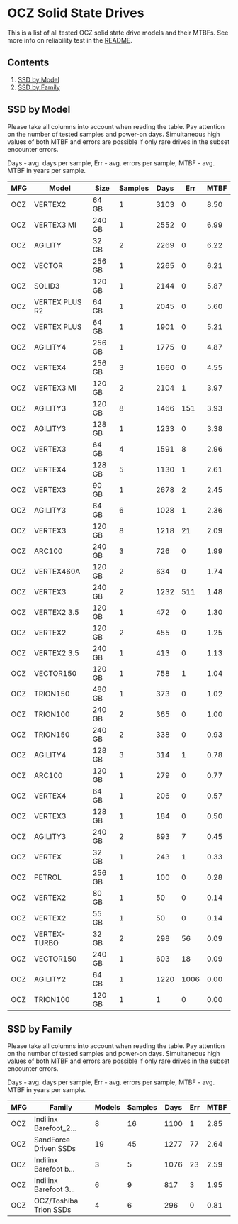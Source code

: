 OCZ Solid State Drives
======================

This is a list of all tested OCZ solid state drive models and their MTBFs. See
more info on reliability test in the [README](https://github.com/bsdhw/SMART).

Contents
--------

1. [ SSD by Model  ](#ssd-by-model)
2. [ SSD by Family ](#ssd-by-family)

SSD by Model
------------

Please take all columns into account when reading the table. Pay attention on the
number of tested samples and power-on days. Simultaneous high values of both MTBF
and errors are possible if only rare drives in the subset encounter errors.

Days - avg. days per sample,
Err  - avg. errors per sample,
MTBF - avg. MTBF in years per sample.

| MFG       | Model              | Size   | Samples | Days  | Err   | MTBF |
|-----------|--------------------|--------|---------|-------|-------|------|
| OCZ       | VERTEX2            | 64 GB  | 1       | 3103  | 0     | 8.50   |
| OCZ       | VERTEX3 MI         | 240 GB | 1       | 2552  | 0     | 6.99   |
| OCZ       | AGILITY            | 32 GB  | 2       | 2269  | 0     | 6.22   |
| OCZ       | VECTOR             | 256 GB | 1       | 2265  | 0     | 6.21   |
| OCZ       | SOLID3             | 120 GB | 1       | 2144  | 0     | 5.87   |
| OCZ       | VERTEX PLUS R2     | 64 GB  | 1       | 2045  | 0     | 5.60   |
| OCZ       | VERTEX PLUS        | 64 GB  | 1       | 1901  | 0     | 5.21   |
| OCZ       | AGILITY4           | 256 GB | 1       | 1775  | 0     | 4.87   |
| OCZ       | VERTEX4            | 256 GB | 3       | 1660  | 0     | 4.55   |
| OCZ       | VERTEX3 MI         | 120 GB | 2       | 2104  | 1     | 3.97   |
| OCZ       | AGILITY3           | 120 GB | 8       | 1466  | 151   | 3.93   |
| OCZ       | AGILITY3           | 128 GB | 1       | 1233  | 0     | 3.38   |
| OCZ       | VERTEX3            | 64 GB  | 4       | 1591  | 8     | 2.96   |
| OCZ       | VERTEX4            | 128 GB | 5       | 1130  | 1     | 2.61   |
| OCZ       | VERTEX3            | 90 GB  | 1       | 2678  | 2     | 2.45   |
| OCZ       | AGILITY3           | 64 GB  | 6       | 1028  | 1     | 2.36   |
| OCZ       | VERTEX3            | 120 GB | 8       | 1218  | 21    | 2.09   |
| OCZ       | ARC100             | 240 GB | 3       | 726   | 0     | 1.99   |
| OCZ       | VERTEX460A         | 120 GB | 2       | 634   | 0     | 1.74   |
| OCZ       | VERTEX3            | 240 GB | 2       | 1232  | 511   | 1.48   |
| OCZ       | VERTEX2 3.5        | 120 GB | 1       | 472   | 0     | 1.30   |
| OCZ       | VERTEX2            | 120 GB | 2       | 455   | 0     | 1.25   |
| OCZ       | VERTEX2 3.5        | 240 GB | 1       | 413   | 0     | 1.13   |
| OCZ       | VECTOR150          | 120 GB | 1       | 758   | 1     | 1.04   |
| OCZ       | TRION150           | 480 GB | 1       | 373   | 0     | 1.02   |
| OCZ       | TRION100           | 240 GB | 2       | 365   | 0     | 1.00   |
| OCZ       | TRION150           | 240 GB | 2       | 338   | 0     | 0.93   |
| OCZ       | AGILITY4           | 128 GB | 3       | 314   | 1     | 0.78   |
| OCZ       | ARC100             | 120 GB | 1       | 279   | 0     | 0.77   |
| OCZ       | VERTEX4            | 64 GB  | 1       | 206   | 0     | 0.57   |
| OCZ       | VERTEX3            | 128 GB | 1       | 184   | 0     | 0.50   |
| OCZ       | AGILITY3           | 240 GB | 2       | 893   | 7     | 0.45   |
| OCZ       | VERTEX             | 32 GB  | 1       | 243   | 1     | 0.33   |
| OCZ       | PETROL             | 256 GB | 1       | 100   | 0     | 0.28   |
| OCZ       | VERTEX2            | 80 GB  | 1       | 50    | 0     | 0.14   |
| OCZ       | VERTEX2            | 55 GB  | 1       | 50    | 0     | 0.14   |
| OCZ       | VERTEX-TURBO       | 32 GB  | 2       | 298   | 56    | 0.09   |
| OCZ       | VECTOR150          | 240 GB | 1       | 603   | 18    | 0.09   |
| OCZ       | AGILITY2           | 64 GB  | 1       | 1220  | 1006  | 0.00   |
| OCZ       | TRION100           | 120 GB | 1       | 1     | 0     | 0.00   |

SSD by Family
-------------

Please take all columns into account when reading the table. Pay attention on the
number of tested samples and power-on days. Simultaneous high values of both MTBF
and errors are possible if only rare drives in the subset encounter errors.

Days - avg. days per sample,
Err  - avg. errors per sample,
MTBF - avg. MTBF in years per sample.

| MFG       | Family                 | Models | Samples | Days  | Err   | MTBF |
|-----------|------------------------|--------|---------|-------|-------|------|
| OCZ       | Indilinx Barefoot_2... | 8      | 16      | 1100  | 1     | 2.85   |
| OCZ       | SandForce Driven SSDs  | 19     | 45      | 1277  | 77    | 2.64   |
| OCZ       | Indilinx Barefoot b... | 3      | 5       | 1076  | 23    | 2.59   |
| OCZ       | Indilinx Barefoot 3... | 6      | 9       | 817   | 3     | 1.95   |
| OCZ       | OCZ/Toshiba Trion SSDs | 4      | 6       | 296   | 0     | 0.81   |

